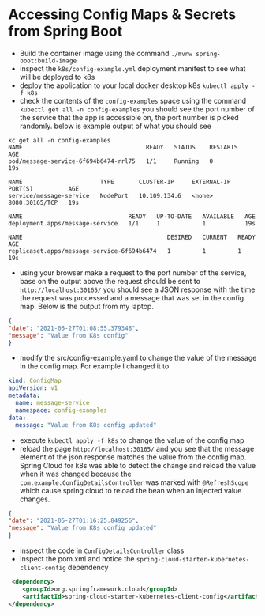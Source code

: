 # Accessing Config Maps & Secrets from Spring Boot

* Build the container image using the command `./mvnw spring-boot:build-image`
* inspect the `k8s/config-example.yml` deployment manifest to see what will be deployed to k8s
* deploy the application to your local docker desktop k8s `kubectl apply -f k8s`
* check the contents of the `config-examples` space using the command `kubectl get all -n config-examples` you should
  see the port number of the service that the app is accessible on, the port number is picked randomly. below is 
  example output of what you should see
 ```text
 kc get all -n config-examples
NAME                                   READY   STATUS    RESTARTS   AGE
pod/message-service-6f694b6474-rrl75   1/1     Running   0          19s

NAME                      TYPE       CLUSTER-IP     EXTERNAL-IP   PORT(S)          AGE
service/message-service   NodePort   10.109.134.6   <none>        8080:30165/TCP   19s

NAME                              READY   UP-TO-DATE   AVAILABLE   AGE
deployment.apps/message-service   1/1     1            1           19s

NAME                                         DESIRED   CURRENT   READY   AGE
replicaset.apps/message-service-6f694b6474   1         1         1       19s
```

* using your browser make a request to the port number of the service, base on the output above 
  the request should be sent to `http://localhost:30165/` you should see a JSON response with the
  time the request was processed and a message that was set in the config map. Below is the output
  from my laptop.
```json
{
"date": "2021-05-27T01:08:55.379348",
"message": "Value from K8s config"
}
```
* modify the src/config-example.yaml to change the value of the message in the config map. For example I changed it 
 to
```yaml
kind: ConfigMap
apiVersion: v1
metadata:
  name: message-service
  namespace: config-examples
data:
  message: "Value from K8s config updated"
```
* execute `kubectl apply -f k8s` to change the value of the config map 
* reload the page `http://localhost:30165/` and you see that the message element of the json response matches the 
  value from the config map. Spring Cloud for k8s was able to detect the change and reload the value when it was 
  changed because the `com.example.ConfigDetailsController` was marked with `@RefreshScope` which cause spring cloud
  to reload the bean when an injected value changes.
```json
{
"date": "2021-05-27T01:16:25.849256",
"message": "Value from K8s config updated"
}
```
* inspect the code in `ConfigDetailsController` class 
* inspect the pom.xml and notice the `spring-cloud-starter-kubernetes-client-config` dependency 
```xml
 <dependency>
    <groupId>org.springframework.cloud</groupId>
    <artifactId>spring-cloud-starter-kubernetes-client-config</artifactId>
</dependency>
```